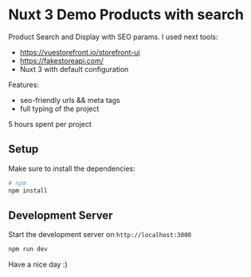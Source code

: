 # Nuxt 3 Demo Products with search

Product Search and Display with SEO params.
I used next tools:
- https://vuestorefront.io/storefront-ui
- https://fakestoreapi.com/
- Nuxt 3 with default configuration

Features: 
- seo-friendly urls && meta tags
- full typing of the project

5 hours spent per project

## Setup

Make sure to install the dependencies:

```bash
# npm
npm install
```

## Development Server

Start the development server on `http://localhost:3000`

```bash
npm run dev
```

Have a nice day :)
